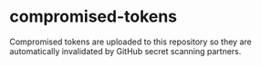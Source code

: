 # compromised-tokens
Compromised tokens are uploaded to this repository so they are automatically invalidated by GitHub secret scanning partners.
